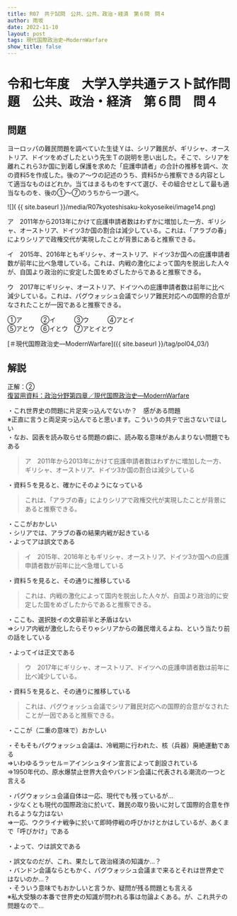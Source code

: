 ```yaml
---
title: R07　共テ試問　公共、公共、政治・経済　第６問　問４
author: 雨坂
date: 2022-11-10
layout: post
tags: 現代国際政治史―ModernWarfare
show_title: false
---
```

  
# 令和七年度　大学入学共通テスト試作問題　公共、政治・経済　第６問　問４  

## 問題  
ヨーロッパの難民問題を調べていた生徒Ｙは、シリア難民が、ギリシャ、オーストリア、ドイツをめざしたという先生Ｔの説明を思い出した。そこで、シリアを離れこれら3か国に到着し保護を求めた「庇護申請者」の合計の推移を調べ、次の資料5を作成した。後のア〜ウの記述のうち、資料5から推察できる内容として適当なものはどれか。当てはまるものをすべて選び、その組合せとして最も適当なものを、後の①〜⑦のうちから一つ選べ。  
  
![]( {{ site.baseurl }}/media/R07kyoteshisaku-kokyoseikei/image14.png)  
  
ア　2011年から2013年にかけて庇護申請者数はわずかに増加した一方、ギリシャ、オーストリア、ドイツ3か国の割合は減少している。これは、「アラブの春」によりシリアで政権交代が実現したことが背景にあると推察できる。  

イ　2015年、2016年ともギリシャ、オーストリア、ドイツ3か国への庇護申請者数が前年に比べ急増している。これは、内戦の激化によって国内を脱出した人々が、自国より政治的に安定した国をめざしたからであると推察できる。  

ウ　2017年にギリシャ、オーストリア、ドイツへの庇護申請者数は前年に比べ減少している。これは、パグウォッシュ会議でシリア難民対応への国際的合意がなされたことが一因であると推察できる。  
  
①ア　　　②イ　　　③ウ　　　④アとイ  
⑤アとウ　⑥イとウ　⑦アとイとウ  
  
[＃現代国際政治史―ModernWarfare]({{ site.baseurl }}/tag/pol04_03/)  
  
## 解説  
正解：②  
[復習用資料：政治分野第四章／現代国際政治史―ModernWarfare](https://teacheramesaka.github.io/highschoolpolitics/04_03.html)
  
・これ世界史の問題に片足突っ込んでないか？　感がある問題  
※正直に言うと両足突っ込んでると思います。こういうの共テで出さないでほしい  
・なお、図表を読み取らせる問題の癖に、読み取る意味があんまりない問題でもある  
  
>ア　2011年から2013年にかけて庇護申請者数はわずかに増加した一方、ギリシャ、オーストリア、ドイツ3か国の割合は減少している  
  
・資料５を見ると、確かにそのようになっている  
  
>これは、「アラブの春」によりシリアで政権交代が実現したことが背景にあると推察できる。  
  
・ここがおかしい  
・シリアでは、アラブの春の結果内戦が起きている  
・よってアは誤文である  
  
>イ　2015年、2016年ともギリシャ、オーストリア、ドイツ3か国への庇護申請者数が前年に比べ急増している  
  
・資料５を見ると、その通りに推移している  
  
>これは、内戦の激化によって国内を脱出した人々が、自国より政治的に安定した国をめざしたからであると推察できる。  
  
・ここも、選択肢イの文章前半と矛盾はない  
⇒シリア内戦が激化したらそりゃシリアからの難民増えるよね、という当たり前の話をしている  
  
・よってイは正文である  
  
>ウ　2017年にギリシャ、オーストリア、ドイツへの庇護申請者数は前年に比べ減少している。  
  
・資料５を見ると、その通りに推移している  
  
>これは、パグウォッシュ会議でシリア難民対応への国際的合意がなされたことが一因であると推察できる。  
  
・ここが（二重の意味で）おかしい  
  
・そもそもパグウォッシュ会議は、冷戦期に行われた、核（兵器）廃絶運動である  
⇒いわゆるラッセル＝アインシュタイン宣言によって創設されている  
⇒1950年代の、原水爆禁止世界大会やバンドン会議に代表される潮流の一つと言える  
  
・パグウォッシュ会議自体は一応、現代でも残っているが…  
・少なくとも現代の国際政治に於いて、難民の取り扱いに対して国際的合意を作れるような力はない  
⇒一応、ウクライナ戦争に於いて即時停戦の呼びかけとかはしているが、あくまで「呼びかけ」である  
  
・よって、ウは誤文である  
  
・誤文なのだが、これ、果たして政治経済の知識か…？  
・バンドン会議ならともかく、パグウォッシュ会議まで来るとそれは世界史ではないのか…？  
・そういう意味でもおかしいと言うか、疑問が残る問題とも言える  
※私大受験の本番で世界史の知識が問われる事は勿論よくある。が、これ共テの問題なので…  
